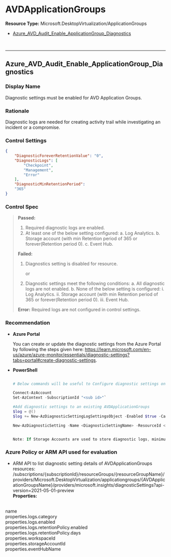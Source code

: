 ﻿# AVDApplicationGroups

**Resource Type:** Microsoft.DesktopVirtualization/ApplicationGroups

<!-- TOC -->

- [Azure_AVD_Audit_Enable_ApplicationGroup_Diagnostics](#Azure_AVD_Audit_Enable_ApplicationGroup_Diagnostics)

<!-- /TOC -->
<br/>

___ 

## Azure_AVD_Audit_Enable_ApplicationGroup_Diagnostics

### Display Name 
Diagnostic settings must be enabled for AVD Application Groups.

### Rationale 
Diagnostic logs are needed for creating activity trail while investigating an incident or a compromise.

### Control Settings 
```json 
{
    "DiagnosticForeverRetentionValue": "0",
    "DiagnosticLogs": [
		"Checkpoint",
		"Management",
		"Error"
    ],
    "DiagnosticMinRetentionPeriod":
	"365"
}
 ``` 
### Control Spec 

> **Passed:** 
> 1. Required diagnostic logs are enabled.
> 2. At least one of the below setting configured:
> a. Log Analytics.
> b. Storage account (with min Retention period of 365 or forever(Retention period 0).
> c. Event Hub.
> 
> **Failed:** 
> 1. Diagnostics setting is disabled for resource.
> 
>       or
>
> 2. Diagnostic settings meet the following conditions:
> a. All diagnostic logs are not enabled.
> b. None of the below setting is configured:
> i. Log Analytics.
> ii. Storage account (with min Retention period of 365 or forever(Retention period 0).
> iii. Event Hub.
> 
> **Error:** 
> Required logs are not configured in control settings.
> 

### Recommendation 

- **Azure Portal** 

	 You can create or update the diagnostic settings from the Azure Portal by following the steps given here: https://learn.microsoft.com/en-us/azure/azure-monitor/essentials/diagnostic-settings?tabs=portal#create-diagnostic-settings.

- **PowerShell** 

	 ```powershell 

	# Below commands will be useful to Configure diagnostic settings on AVDApplicationGroups

    Connect-AzAccount
	Set-AzContext -SubscriptionId "<sub id>"`
	
	#Add diagnostic settings to an existing AVDApplicationGroups
	$log = @()
	$log += New-AzDiagnosticSettingLogSettingsObject -Enabled $true -CategoryGroup allLogs

	New-AzDiagnosticSetting -Name <DiagnosticSettingName> -ResourceId <AVDApplicationGroupsResourceId> -WorkspaceId <LogAnalyticsWorkspaceID> -Log $log -StorageAccountId <StorageAccountResourceId> -EventHubName <EventHubName>-EventHubAuthorizationRuleId <EventHubAuthorizationRuleId>

	
	Note: If Storage Accounts are used to store diagnostic logs, minimum retention period must be set to '365' or '0' (forever). 
 	```  
### Azure Policy or ARM API used for evaluation 

- ARM API to list diagnostic setting details of AVDApplicationGroups resources: /subscriptions/{subscriptionId}/resourceGroups/{resourceGroupName}/providers/Microsoft.DesktopVirtualization/applicationgroups/{AVDApplicationGroupsName}/providers/microsoft.insights/diagnosticSettings?api-version=2021-05-01-preview <br />
**Properties:**
<br/>
name<br />
properties.logs.category<br />
properties.logs.enabled<br />
properties.logs.retentionPolicy.enabled<br />
properties.logs.retentionPolicy.days<br />
properties.workspaceId<br />
properties.storageAccountId<br />
properties.eventHubName<br />
<br />

<br />
